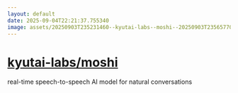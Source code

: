 ```yaml
---
layout: default
date: 2025-09-04T22:21:37.755340
image: assets/20250903T235231460--kyutai-labs--moshi--20250903T235657707--cropped.png
---
```


# [kyutai-labs/moshi](https://github.com/kyutai-labs/moshi)

real-time speech-to-speech AI model for natural conversations
